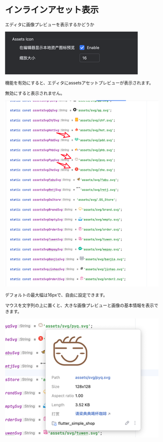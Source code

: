 # インラインアセット表示


エディタに画像プレビューを表示するかどうか

![image_s_i1.png](../../assets/images/image_s_i1.png)


機能を有効にすると、エディタにassetsアセットプレビューが表示されます。

無効にすると表示されません。


![image_s_i2.png](../../assets/images/image_s_i2.png)


デフォルトの最大幅は16pxで、自由に設定できます。


マウスを文字列の上に置くと、大きな画像プレビューと画像の基本情報を表示できます。

![image_s_i3.png](../../assets/images/image_s_i3.png)
